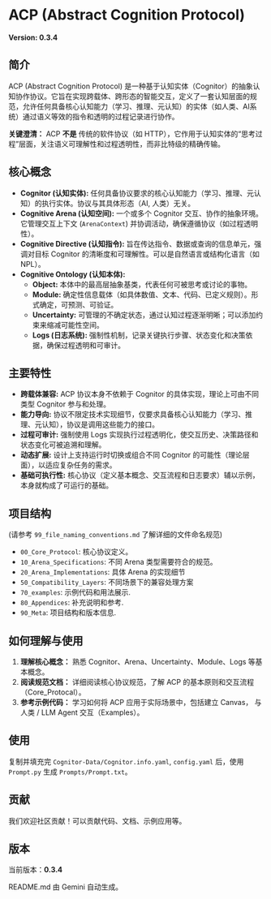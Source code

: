 # ACP (Abstract Cognition Protocol)

**Version: 0.3.4**

## 简介

ACP (Abstract Cognition Protocol) 是一种基于认知实体（Cognitor）的抽象认知协作协议。它旨在实现跨载体、跨形态的智能交互，定义了一套认知层面的规范，允许任何具备核心认知能力（学习、推理、元认知）的实体（如人类、AI系统）通过语义等效的指令和透明的过程记录进行协作。

**关键澄清：** ACP **不是** 传统的软件协议（如 HTTP），它作用于认知实体的“思考过程”层面，关注语义可理解性和过程透明性，而非比特级的精确传输。

## 核心概念

*   **Cognitor (认知实体):** 任何具备协议要求的核心认知能力（学习、推理、元认知）的执行实体。协议与其具体形态（AI, 人类）无关。
*   **Cognitive Arena (认知空间):** 一个或多个 Cognitor 交互、协作的抽象环境。它管理交互上下文 (`ArenaContext`) 并协调活动，确保遵循协议（如过程透明性）。
*   **Cognitive Directive (认知指令):** 旨在传达指令、数据或查询的信息单元，强调对目标 Cognitor 的清晰度和可理解性。可以是自然语言或结构化语言（如 NPL）。
*   **Cognitive Ontology (认知本体):**
    *   **Object:** 本体中的最高层抽象基类，代表任何可被思考或讨论的事物。
    *   **Module:** 确定性信息载体（如具体数值、文本、代码、已定义规则）。形式确定，可预测、可验证。
    *   **Uncertainty:** 可管理的不确定状态，通过认知过程逐渐明晰；可以添加约束来缩减可能性空间。
    *   **Logs (日志系统):** 强制性机制，记录关键执行步骤、状态变化和决策依据，确保过程透明和可审计。

## 主要特性

*   **跨载体兼容:** ACP 协议本身不依赖于 Cognitor 的具体实现，理论上可由不同类型 Cognitor 参与和处理。
*   **能力导向:** 协议不限定技术实现细节，仅要求具备核心认知能力（学习、推理、元认知），协议是调用这些能力的接口。
*   **过程可审计:** 强制使用 Logs 实现执行过程透明化，使交互历史、决策路径和状态变化可被追溯和理解。
*   **动态扩展:** 设计上支持运行时切换或组合不同 Cognitor 的可能性（理论层面），以适应复杂任务的需求。
*   **基础可执行性:** 核心协议（定义基本概念、交互流程和日志要求）辅以示例，本身就构成了可运行的基础。

## 项目结构

(请参考 `99_file_naming_conventions.md` 了解详细的文件命名规范)

*   `00_Core_Protocol`: 核心协议定义。
*   `10_Arena_Specifications`: 不同 Arena 类型需要符合的规范。
*   `20_Arena_Implementations`: 具体 Arena 的实现细节
*   `50_Compatibility_Layers`: 不同场景下的兼容处理方案
*   `70_examples`: 示例代码和用法展示.
*   `80_Appendices`: 补充说明和参考.
*   `90_Meta`: 项目结构和版本信息.
## 如何理解与使用

1.  **理解核心概念：** 熟悉 Cognitor、Arena、Uncertainty、Module、Logs 等基本概念。
2.  **阅读规范文档：** 详细阅读核心协议规范，了解 ACP 的基本原则和交互流程（Core_Protocal）。
3.  **参考示例代码：** 学习如何将 ACP 应用于实际场景中，包括建立 Canvas， 与人类 / LLM Agent 交互（Examples）。

## 使用

复制并填充完 `Cognitor-Data/Cognitor.info.yaml`, `config.yaml` 后，使用 `Prompt.py` 生成 `Prompts/Prompt.txt`。

## 贡献

我们欢迎社区贡献！可以贡献代码、文档、示例应用等。

## 版本

当前版本：**0.3.4**

README.md 由 Gemini 自动生成。
